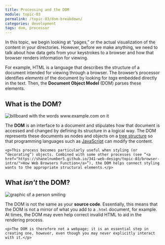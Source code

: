 ```yaml
---
title: Processing and the DOM
module: topic-03
permalink: /topic-03/dom-breakdown/
categories: development
tags: dom, processor
---
```


<div class="divider-heading"></div>


In this topic, we begin looking at “pages,” or the actual visualization of the content in your directories. However, before we make anything, we need to talk about how data gets from your keystrokes to a browser and how that browser renders information for viewing.

For example, HTML is a language that describes the structure of a document intended for viewing through a browser. The browser’s processor identifies _elements_ of the document by looking for _tags_ embedded directly in the text. Then, the **Document Object Model** (DOM) parses these elements.

## What is the DOM?
<div class="row img-text-columns">
  <div class="col-lg-2">
    <img src="../img/dom-map.svg" alt="billboard with the words www.example.com on it" title="Domain" />
  </div>
  <div class="col-lg-10">
    <p>The <b>DOM</b> is an interface to a document and stipulates how that document is accessed and changed by defining its structure in a logical way. The DOM represents these documents as nodes and objects on a <a href="https://en.wikipedia.org/wiki/Tree_structure" target="_blank">tree structure</a> so that programming languages such as <a href="https://shanelnumber5.github.io/341-web-design/topic-01/web-files-scripts/">JavaScript</a> can modify the content.</p>

    <p>This process becomes particularly useful when styling (or “decorating”) objects. Combined with some other processes (see “<a href="https://shanelnumber5.github.io/341-web-design/topic-03/browser-intro/">How Web Browsers Function</a>”), the DOM helps connect styling wants to the appropriate structural elements.</p>
  </div>
</div>


## What _isn't_ the DOM?
<div class="row img-text-columns">
  <div class="col-lg-2">
    <img src="../img/dom-inspect.svg" alt="graphic of a person smiling" title="File" />
  </div>
  <div class="col-lg-10">
    <p>The DOM is not the same as your <b>source code</b>. Essentially, this means that the DOM is not a mirror of what you add to a <code>.html</code> document, for example. At times, the DOM may even help correct invalid HTML to aid in the rendering process.</p>

    <p>The DOM is therefore not a webpage; it is an essential step in creating one, however, even though you may never explicitly interact with it.</p>
  </div>
</div>

<br>
